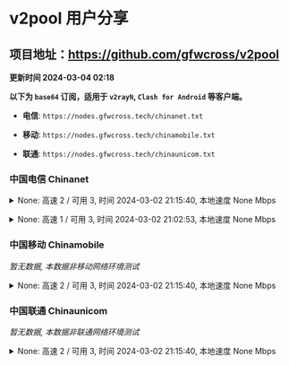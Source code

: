 # v2pool 用户分享
## 项目地址：<https://github.com/gfwcross/v2pool>
**更新时间 2024-03-04 02:18**


**以下为 `base64` 订阅，适用于 `v2rayN`, `Clash for Android` 等客户端。**

- **电信**: `https://nodes.gfwcross.tech/chinanet.txt`

- **移动**: `https://nodes.gfwcross.tech/chinamobile.txt`

- **联通**: `https://nodes.gfwcross.tech/chinaunicom.txt`


### 中国电信 Chinanet
<details><summary>None: 高速 2 / 可用 3, 时间 2024-03-02 21:15:40, 本地速度 None Mbps</summary><p>可用节点订阅：https://transfer.sh/SFwWUnOrrh/running.txt<br>高速节点订阅：https://transfer.sh/bI4j2dKW84/good.txt<br>低延迟节点订阅：https://transfer.sh/nnRTWevEzN/low_delay.txt</p></details>
<p></p><details><summary>None: 高速 1 / 可用 3, 时间 2024-03-02 21:02:53, 本地速度 None Mbps</summary><p>可用节点订阅：https://transfer.sh/peYCJFhy3r/running.txt<br>高速节点订阅：https://transfer.sh/9VLlp5L6H1/good.txt<br>低延迟节点订阅：https://transfer.sh/702TLsdLKv/low_delay.txt</p></details>
<p></p>

### 中国移动 Chinamobile
<i>暂无数据, 本数据非移动网络环境测试</i>
<details><summary>None: 高速 2 / 可用 3, 时间 2024-03-02 21:15:40, 本地速度 None Mbps</summary><p>可用节点订阅：https://transfer.sh/SFwWUnOrrh/running.txt<br>高速节点订阅：https://transfer.sh/bI4j2dKW84/good.txt<br>低延迟节点订阅：https://transfer.sh/nnRTWevEzN/low_delay.txt</p></details>
<p></p>

### 中国联通 Chinaunicom
<i>暂无数据, 本数据非联通网络环境测试</i>
<details><summary>None: 高速 2 / 可用 3, 时间 2024-03-02 21:15:40, 本地速度 None Mbps</summary><p>可用节点订阅：https://transfer.sh/SFwWUnOrrh/running.txt<br>高速节点订阅：https://transfer.sh/bI4j2dKW84/good.txt<br>低延迟节点订阅：https://transfer.sh/nnRTWevEzN/low_delay.txt</p></details>
<p></p>